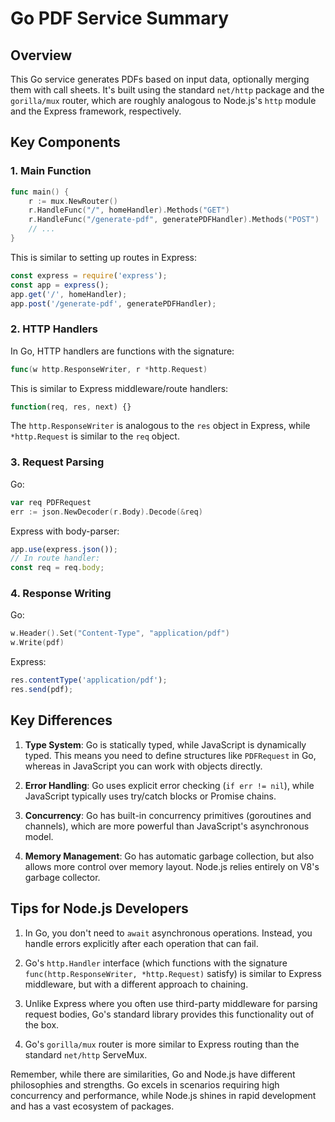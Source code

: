 # Go PDF Service Summary

## Overview

This Go service generates PDFs based on input data, optionally merging them with call sheets. It's built using the standard `net/http` package and the `gorilla/mux` router, which are roughly analogous to Node.js's `http` module and the Express framework, respectively.

## Key Components

### 1. Main Function

```go
func main() {
    r := mux.NewRouter()
    r.HandleFunc("/", homeHandler).Methods("GET")
    r.HandleFunc("/generate-pdf", generatePDFHandler).Methods("POST")
    // ...
}
```

This is similar to setting up routes in Express:

```javascript
const express = require('express');
const app = express();
app.get('/', homeHandler);
app.post('/generate-pdf', generatePDFHandler);
```

### 2. HTTP Handlers

In Go, HTTP handlers are functions with the signature:

```go
func(w http.ResponseWriter, r *http.Request)
```

This is similar to Express middleware/route handlers:

```javascript
function(req, res, next) {}
```

The `http.ResponseWriter` is analogous to the `res` object in Express, while `*http.Request` is similar to the `req` object.

### 3. Request Parsing

Go:
```go
var req PDFRequest
err := json.NewDecoder(r.Body).Decode(&req)
```

Express with body-parser:
```javascript
app.use(express.json());
// In route handler:
const req = req.body;
```

### 4. Response Writing

Go:
```go
w.Header().Set("Content-Type", "application/pdf")
w.Write(pdf)
```

Express:
```javascript
res.contentType('application/pdf');
res.send(pdf);
```

## Key Differences

1. **Type System**: Go is statically typed, while JavaScript is dynamically typed. This means you need to define structures like `PDFRequest` in Go, whereas in JavaScript you can work with objects directly.

2. **Error Handling**: Go uses explicit error checking (`if err != nil`), while JavaScript typically uses try/catch blocks or Promise chains.

3. **Concurrency**: Go has built-in concurrency primitives (goroutines and channels), which are more powerful than JavaScript's asynchronous model.

4. **Memory Management**: Go has automatic garbage collection, but also allows more control over memory layout. Node.js relies entirely on V8's garbage collector.

## Tips for Node.js Developers

1. In Go, you don't need to `await` asynchronous operations. Instead, you handle errors explicitly after each operation that can fail.

2. Go's `http.Handler` interface (which functions with the signature `func(http.ResponseWriter, *http.Request)` satisfy) is similar to Express middleware, but with a different approach to chaining.

3. Unlike Express where you often use third-party middleware for parsing request bodies, Go's standard library provides this functionality out of the box.

4. Go's `gorilla/mux` router is more similar to Express routing than the standard `net/http` ServeMux.

Remember, while there are similarities, Go and Node.js have different philosophies and strengths. Go excels in scenarios requiring high concurrency and performance, while Node.js shines in rapid development and has a vast ecosystem of packages.